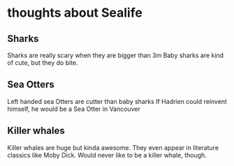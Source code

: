 # thoughts about Sealife

## Sharks

Sharks are really scary when they are bigger than 3m
Baby sharks are kind of cute, but they do bite. 

## Sea Otters
Left handed sea Otters are cutter than baby sharks
If Hadrien could reinvent himself, he would be a Sea Otter in Vancouver 

## Killer whales
Killer whales are huge but kinda awesome.
They even appear in literature classics like Moby Dick. 
Would never like to be a killer whale, though. 
